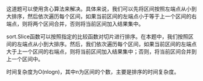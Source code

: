 这道题可以使用贪心算法来解决。具体来说，我们可以先将区间按照左端点从小到大排序，然后依次遍历每个区间，如果当前区间的左端点小于等于上一个区间的右端点，则将两个区间合并，否则将当前区间加入结果集中。

sort.Slice函数可以按照指定的比较函数对切片进行排序。在本题中，我们按照区间的左端点从小到大排序。然后，我们依次遍历每个区间，如果当前区间的左端点大于上一个区间的右端点，则将当前区间加入结果集中；否则，将当前区间合并到上一个区间中。

时间复杂度为O(nlogn)，其中n为区间的个数，主要是排序的时间复杂度。